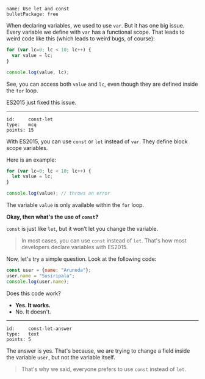 ```
name: Use let and const
bulletPackage: free
```

When declaring variables, we used to use `var`. But it has one big issue. Every variable we define with `var` has a functional scope. That leads to weird code like this (which leads to weird bugs, of course):

~~~js
for (var lc=0; lc < 10; lc++) {
  var value = lc;
}

console.log(value, lc);
~~~

See, you can access both `value` and `lc`, even though they are defined inside the `for` loop.

ES2015 just fixed this issue.

*****

```
id:     const-let
type:   mcq
points: 15
```

With ES2015, you can use `const` or `let` instead of `var`. They define block scope variables.

Here is an example:

~~~js
for (var lc=0; lc < 10; lc++) {
  let value = lc;
}

console.log(value); // throws an error
~~~

The variable `value` is only available within the `for` loop.

**Okay, then what's the use of `const`?**

`const` is just like `let`, but it won’t let you change the variable.

> In most cases, you can use `const` instead of `let`. That's how most developers declare variables with ES2015.

Now, let's try a simple question. Look at the following code:

~~~js
const user = {name: "Arunoda"};
user.name = "Susiripala";
console.log(user.name);
~~~

Does this code work?

  - **Yes. It works.**
  - No. It doesn't.

*****

```
id:     const-let-answer
type:   text
points: 5
```

The answer is yes. That's because, we are trying to change a field inside the variable `user`, but not the variable itself.

> That's why we said, everyone prefers to use `const` instead of `let`.
